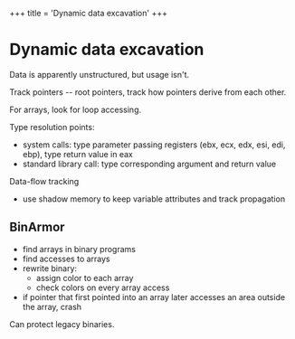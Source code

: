 +++
title = 'Dynamic data excavation'
+++
# Dynamic data excavation
Data is apparently unstructured, but usage isn't.

Track pointers -- root pointers, track how pointers derive from each other.

For arrays, look for loop accessing.

Type resolution points:
- system calls: type parameter passing registers (ebx, ecx, edx, esi, edi, ebp), type return value in eax
- standard library call: type corresponding argument and return value

Data-flow tracking
- use shadow memory to keep variable attributes and track propagation

## BinArmor
- find arrays in binary programs
- find accesses to arrays
- rewrite binary:
    - assign color to each array
    - check colors on every array access
- if pointer that first pointed into an array later accesses an area outside the array, crash

Can protect legacy binaries.
